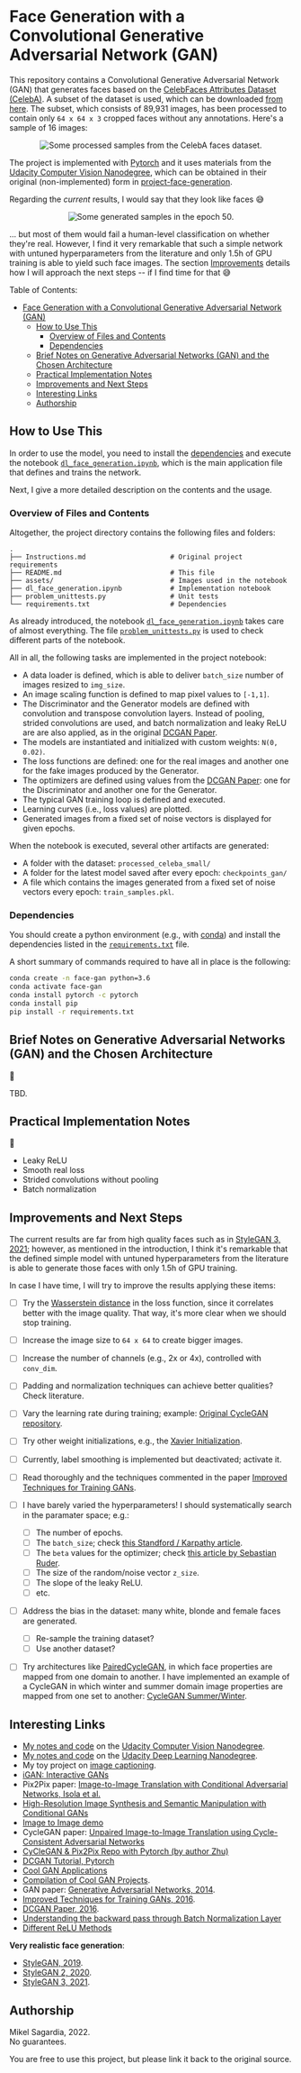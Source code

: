 # Face Generation with a Convolutional Generative Adversarial Network (GAN)

This repository contains a Convolutional Generative Adversarial Network (GAN) that generates faces based on the [CelebFaces Attributes Dataset (CelebA)](http://mmlab.ie.cuhk.edu.hk/projects/CelebA.html). A subset of the dataset is used, which can be downloaded [from here](https://s3.amazonaws.com/video.udacity-data.com/topher/2018/November/5be7eb6f_processed-celeba-small/processed-celeba-small.zip). The subset, which consists of 89,931 images, has been processed to contain only `64 x 64 x 3` cropped faces without any annotations. Here's a sample of 16 images:

<p align="center">
  <img src="./assets/face_inputs.jpg" alt="Some processed samples from the CelebA faces dataset.">
</p>

The project is implemented with [Pytorch](https://pytorch.org/) and it uses materials from the [Udacity Computer Vision Nanodegree](https://www.udacity.com/course/computer-vision-nanodegree--nd891), which can be obtained in their original (non-implemented) form in [project-face-generation](https://github.com/mxagar/deep-learning-v2-pytorch/tree/master/project-face-generation).

Regarding the *current* results, I would say that they look like faces :sweat_smile:

<p align="center">
  <img src="./assets/face_outputs_epoch_50.jpg" alt="Some generated samples in the epoch 50.">
</p>

... but most of them would fail a human-level classification on whether they're real. However, I find it very remarkable that such a simple network with untuned hyperparameters from the literature and only 1.5h of GPU training is able to yield such face images. The section [Improvements](#improvements-and-next-steps) details how I will approach the next steps -- if I find time for that :sweat_smile:

Table of Contents:

- [Face Generation with a Convolutional Generative Adversarial Network (GAN)](#face-generation-with-a-convolutional-generative-adversarial-network-gan)
  - [How to Use This](#how-to-use-this)
    - [Overview of Files and Contents](#overview-of-files-and-contents)
    - [Dependencies](#dependencies)
  - [Brief Notes on Generative Adversarial Networks (GAN) and the Chosen Architecture](#brief-notes-on-generative-adversarial-networks-gan-and-the-chosen-architecture)
  - [Practical Implementation Notes](#practical-implementation-notes)
  - [Improvements and Next Steps](#improvements-and-next-steps)
  - [Interesting Links](#interesting-links)
  - [Authorship](#authorship)

## How to Use This

In order to use the model, you need to install the [dependencies](#dependencies) and execute the notebook [`dl_face_generation.ipynb`](dl_face_generation.ipynb), which is the main application file that defines and trains the network.

Next, I give a more detailed description on the contents and the usage.

### Overview of Files and Contents

Altogether, the project directory contains the following files and folders:

```
.
├── Instructions.md                     # Original project requirements
├── README.md                           # This file
├── assets/                             # Images used in the notebook
├── dl_face_generation.ipynb            # Implementation notebook
├── problem_unittests.py                # Unit tests
└── requirements.txt                    # Dependencies
```

As already introduced, the notebook [`dl_face_generation.ipynb`](dl_face_generation.ipynb) takes care of almost everything. The file [`problem_unittests.py`](problem_unittests.py) is used to check different parts of the notebook.

All in all, the following tasks are implemented in the project notebook:

- A data loader is defined, which is able to deliver `batch_size` number of images resized to `img_size`.
- An image scaling function is defined to map pixel values to `[-1,1]`.
- The Discriminator and the Generator models are defined with convolution and transpose convolution layers. Instead of pooling, strided convolutions are used, and batch normalization and leaky ReLU are are also applied, as in the original [DCGAN Paper](https://arxiv.org/abs/1511.06434v2).
- The models are instantiated and initialized with custom weights: `N(0, 0.02)`.
- The loss functions are defined: one for the real images and another one for the fake images produced by the Generator.
- The optimizers are defined using values from the [DCGAN Paper](https://arxiv.org/abs/1511.06434v2): one for the Discriminator and another one for the Generator.
- The typical GAN training loop is defined and executed.
- Learning curves (i.e., loss values) are plotted.
- Generated images from a fixed set of noise vectors is displayed for given epochs.

When the notebook is executed, several other artifacts are generated:

- A folder with the dataset: `processed_celeba_small/`
- A folder for the latest model saved after every epoch: `checkpoints_gan/`
- A file which contains the images generated from a fixed set of noise vectors every epoch: `train_samples.pkl`.

### Dependencies

You should create a python environment (e.g., with [conda](https://docs.conda.io/en/latest/)) and install the dependencies listed in the [`requirements.txt`](requirements.txt) file.

A short summary of commands required to have all in place is the following:

```bash
conda create -n face-gan python=3.6
conda activate face-gan
conda install pytorch -c pytorch 
conda install pip
pip install -r requirements.txt
```

## Brief Notes on Generative Adversarial Networks (GAN) and the Chosen Architecture

:construction:

TBD.

## Practical Implementation Notes

:construction:

- Leaky ReLU
- Smooth real loss
- Strided convolutions without pooling
- Batch normalization

## Improvements and Next Steps

The current results are far from high quality faces such as in [StyleGAN 3, 2021](https://arxiv.org/abs/2106.12423); however, as mentioned in the introduction, I think it's remarkable that the defined simple model with untuned hyperparameters from the literature is able to generate those faces with only 1.5h of GPU training.

In case I have time, I will try to improve the results applying these items:

- [ ] Try the [Wasserstein distance](https://guimperarnau.com/blog/2017/03/Fantastic-GANs-and-where-to-find-them#wassGANs) in the loss function, since it correlates better with the image quality. That way, it's more clear when we should stop training.
- [ ] Increase the image size to `64 x 64` to create bigger images.
- [ ] Increase the number of channels (e.g., 2x or 4x), controlled with `conv_dim`.
- [ ] Padding and normalization techniques can achieve better qualities? Check literature.
- [ ] Vary the learning rate during training; example: [Original CycleGAN repository](https://github.com/junyanz/pytorch-CycleGAN-and-pix2pix).
- [ ] Try other weight initializations, e.g., the [Xavier Initialization](https://prateekvjoshi.com/2016/03/29/understanding-xavier-initialization-in-deep-neural-networks/).
- [ ] Currently, label smoothing is implemented but deactivated; activate it.
- [ ] Read thoroughly and the techniques commented in the paper [Improved Techniques for Training GANs](https://arxiv.org/abs/1606.03498).
- [ ] I have barely varied the hyperparameters! I should systematically search in the paramater space; e.g.:
  - [ ] The number of epochs.
  - [ ] The `batch_size`; check [this Standford / Karpathy article](https://cs231n.github.io/neural-networks-3/#hyper).
  - [ ] The `beta` values for the optimizer; check [this article by Sebastian Ruder](https://ruder.io/optimizing-gradient-descent/index.html#adam).
  - [ ] The size of the random/noise vector `z_size`.
  - [ ] The slope of the leaky ReLU.
  - [ ] etc.
- [ ] Address the bias in the dataset: many white, blonde and female faces are generated.
  - [ ] Re-sample the training dataset?
  - [ ] Use another dataset?
- [ ] Try architectures like [PairedCycleGAN](https://gfx.cs.princeton.edu/pubs/Chang_2018_PAS/Chang-CVPR-2018.pdf), in which face properties are mapped from one domain to another. I have implemented an example of a CycleGAN in which winter and summer domain image properties are mapped from one set to another: [CycleGAN Summer/Winter](https://github.com/mxagar/deep-learning-v2-pytorch/tree/master/cycle-gan).


## Interesting Links

- [My notes and code](https://github.com/mxagar/computer_vision_udacity) on the [Udacity Computer Vision Nanodegree](https://www.udacity.com/course/computer-vision-nanodegree--nd891).
- [My notes and code](https://github.com/mxagar/deep_learning_udacity) on the [Udacity Deep Learning Nanodegree](https://www.udacity.com/course/deep-learning-nanodegree--nd101).
- My toy project on [image captioning](https://github.com/mxagar/image_captioning).
- [iGAN: Interactive GANs](https://github.com/junyanz/iGAN)
- Pix2Pix paper: [Image-to-Image Translation with Conditional Adversarial Networks, Isola et al.](https://arxiv.org/pdf/1611.07004.pdf)
- [High-Resolution Image Synthesis and Semantic Manipulation with Conditional GANs](https://arxiv.org/pdf/1711.11585.pdf)
- [Image to Image demo](https://affinelayer.com/pixsrv/)
- CycleGAN paper: [Unpaired Image-to-Image Translation
using Cycle-Consistent Adversarial Networks](https://arxiv.org/pdf/1703.10593.pdf)
- [CyCleGAN & Pix2Pix Repo with Pytorch (by author Zhu)](https://github.com/junyanz/pytorch-CycleGAN-and-pix2pix)
- [DCGAN Tutorial, Pytorch](https://pytorch.org/tutorials/beginner/dcgan_faces_tutorial.html)
- [Cool GAN Applications](https://jonathan-hui.medium.com/gan-some-cool-applications-of-gans-4c9ecca35900)
- [Compilation of Cool GAN Projects](https://github.com/nashory/gans-awesome-applications).
- GAN paper: [Generative Adversarial Networks, 2014](https://arxiv.org/abs/1406.2661).
- [Improved Techniques for Training GANs, 2016](https://arxiv.org/abs/1606.03498).
- [DCGAN Paper, 2016](https://arxiv.org/abs/1511.06434v2).
- [Understanding the backward pass through Batch Normalization Layer](http://kratzert.github.io/2016/02/12/understanding-the-gradient-flow-through-the-batch-normalization-layer.html)
- [Different ReLU Methods](https://medium.com/@danqing/a-practical-guide-to-relu-b83ca804f1f7)

**Very realistic face generation**:

- [StyleGAN, 2019](https://arxiv.org/abs/1710.10196/).
- [StyleGAN 2, 2020](https://paperswithcode.com/method/stylegan2).
- [StyleGAN 3, 2021](https://arxiv.org/abs/2106.12423).

## Authorship

Mikel Sagardia, 2022.  
No guarantees.

You are free to use this project, but please link it back to the original source.
